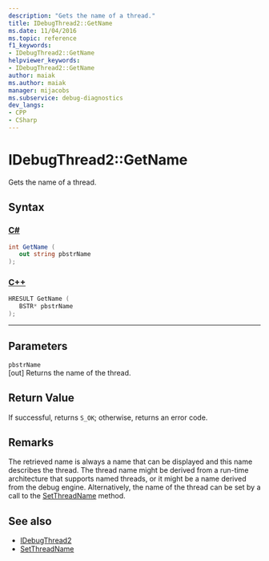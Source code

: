 ```yaml
---
description: "Gets the name of a thread."
title: IDebugThread2::GetName
ms.date: 11/04/2016
ms.topic: reference
f1_keywords:
- IDebugThread2::GetName
helpviewer_keywords:
- IDebugThread2::GetName
author: maiak
ms.author: maiak
manager: mijacobs
ms.subservice: debug-diagnostics
dev_langs:
- CPP
- CSharp
---
```

# IDebugThread2::GetName

Gets the name of a thread.

## Syntax

### [C#](#tab/csharp)
```csharp
int GetName ( 
   out string pbstrName
);
```
### [C++](#tab/cpp)
```cpp
HRESULT GetName ( 
   BSTR* pbstrName
);
```
---

## Parameters
`pbstrName`\
[out] Returns the name of the thread.

## Return Value
 If successful, returns `S_OK`; otherwise, returns an error code.

## Remarks
 The retrieved name is always a name that can be displayed and this name describes the thread. The thread name might be derived from a run-time architecture that supports named threads, or it might be a name derived from the debug engine. Alternatively, the name of the thread can be set by a call to the [SetThreadName](../../../extensibility/debugger/reference/idebugthread2-setthreadname.md) method.

## See also
- [IDebugThread2](../../../extensibility/debugger/reference/idebugthread2.md)
- [SetThreadName](../../../extensibility/debugger/reference/idebugthread2-setthreadname.md)
